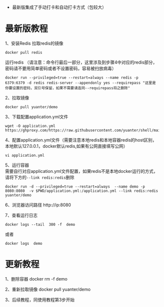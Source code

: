 * 最新版集成了手动打卡和自动打卡方式（包较大）

# 最新版教程
1、安装Redis
拉取redis的镜像 
```
docker pull redis  
```

运行redis （请注意：命令行最后一部分，这里涉及到步骤4中对应的redis部分，密码请不要用简单密码或者不设置密码，容易被扫放病毒）
```
docker run --privileged=true --restart=always --name redis -p 6379:6379 -d redis redis-server --appendonly yes --requirepass "这里是你要设置的密码，双引号保留，如果不需要请连同--requirepass将之删除"
```

2、拉取镜像
```
docker pull yuanter/demo
```

3、下载配置application.yml文件
```
wget -O application.yml https://ghproxy.com/https://raw.githubusercontent.com/yuanter/shell/main/demo/application.yml
```

4、配置application.yml文件（需要注意本地redis和本地容器redis的host区别，本地默认127.0.0.1，docker默认redis,如果有公网直接填写公网）
```
vi application.yml
```

5、运行容器  
需要自行对应application.yml文件配置，如果redis不是本地docker运行的方式，请将下方的```--link redis:redis```删除  
```
docker run -d --privileged=true --restart=always  --name demo -p 8080:8080  -v $PWD/application.yml:/application.yml --link redis:redis yuanter/demo
```

6、浏览器访问路径
http://ip:8080


7、查看运行日志
```
docker logs --tail  300 -f  demo
```
或者
```
docker logs  demo
```

# 更新教程
1、删除容器
docker rm -f  demo

2、重新拉取镜像
docker pull yuanter/demo

3、后续教程，同使用教程第3步开始  
